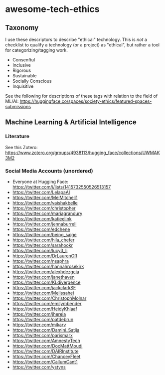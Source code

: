 # awesome-tech-ethics

## Taxonomy

I use these descriptors to describe "ethical" technology. This is _not_ a checklist to qualify a technology (or a project) as "ethical", but rather a tool for categorizing/tagging work.

- Consenftul
- Inclusive
- Rigorous
- Sustainable
- Socially Conscious
- Inquisitive

See the following for descriptions of these tags with relation to the field of ML/AI: https://huggingface.co/spaces/society-ethics/featured-spaces-submissions

## Machine Learning & Artificial Intelligence

### Literature

See this Zotero: https://www.zotero.org/groups/4938113/hugging_face/collections/UWMAK3M2

### Social Media Accounts (unordered)

- Everyone at Hugging Face: https://twitter.com/i/lists/1415732550526513157
- https://twitter.com/LelapaAI
- https://twitter.com/MelMitchell1
- https://twitter.com/vaishakbelle
- https://twitter.com/christopher
- https://twitter.com/mariagrandury
- https://twitter.com/katieelink
- https://twitter.com/jennaburrell
- https://twitter.com/edchene
- https://twitter.com/being_saige
- https://twitter.com/hila_chefer
- https://twitter.com/sarahookr
- https://twitter.com/lucy3_li
- https://twitter.com/DrLaurenOR
- https://twitter.com/nsaphra
- https://twitter.com/hannahrosekirk
- https://twitter.com/alexhdezgcia
- https://twitter.com/janethaven
- https://twitter.com/KLdivergence
- https://twitter.com/jackclarkSF
- https://twitter.com/Melissahei
- https://twitter.com/ChristophMolnar
- https://twitter.com/emilymbender
- https://twitter.com/HeidyKhlaaf
- https://twitter.com/jhereia
- https://twitter.com/patdebrun
- https://twitter.com/mikarv
- https://twitter.com/Damini_Satija
- https://twitter.com/parismarx
- https://twitter.com/AmnestyTech
- https://twitter.com/DocMattMoudi
- https://twitter.com/DAIRInstitute
- https://twitter.com/ChanceyFleet
- https://twitter.com/CallumCant1
- https://twitter.com/ystvns
